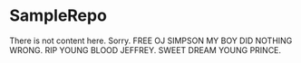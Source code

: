 # SampleRepo
There is not content here. Sorry.
FREE OJ SIMPSON MY BOY DID NOTHING WRONG. RIP YOUNG BLOOD JEFFREY. SWEET DREAM YOUNG PRINCE.
